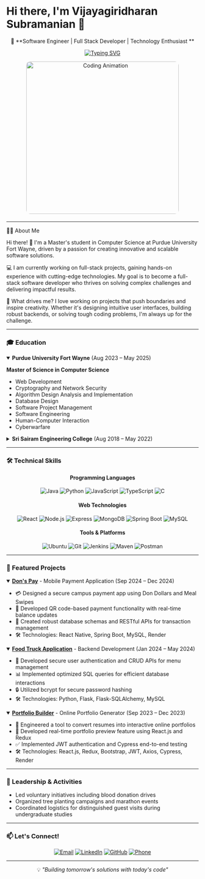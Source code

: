 # Hi there, I'm Vijayagiridharan Subramanian 👋

<div align="center">

🚀 **Software Engineer | Full Stack Developer | Technology Enthusiast **

[![Typing SVG](https://readme-typing-svg.herokuapp.com?font=Fira+Code&pause=1000&color=2196F3&center=true&vCenter=true&width=435&lines=MS+CS+Student+at+Purdue+University;Full+Stack+Developer;Software+Engineer)](https://git.io/typing-svg)

<div align="center" style="margin-bottom: 20px;">
  <img src="https://media.giphy.com/media/Y4ak9Ki2GZCbJxAnJD/giphy.gif" alt="Coding Animation" width="400px" style="display: block; margin: auto; border-radius: 10px;"/>
</div>
</div>

---

👨‍💻 About Me

Hi there! 👋 I'm a Master's student in Computer Science at Purdue University Fort Wayne, driven by a passion for creating innovative and scalable software solutions.

💻 I am currently working on full-stack projects, gaining hands-on experience with cutting-edge technologies. My goal is to become a full-stack software developer who thrives on solving complex challenges and delivering impactful results.

🌟 What drives me?
I love working on projects that push boundaries and inspire creativity. Whether it's designing intuitive user interfaces, building robust backends, or solving tough coding problems, I'm always up for the challenge.


---

### 🎓 Education

<details open>
<summary><b>Purdue University Fort Wayne</b> (Aug 2023 – May 2025)</summary>

**Master of Science in Computer Science**
- Web Development
- Cryptography and Network Security
- Algorithm Design Analysis and Implementation
- Database Design
- Software Project Management
- Software Engineering
- Human-Computer Interaction
- Cyberwarfare

</details>

<details>
<summary><b>Sri Sairam Engineering College</b> (Aug 2018 – May 2022)</summary>

**Bachelor of Engineering in Electronics and Communication**
- Problem Solving and Python Programming
- Cloud Computing
- Data Structures in C
- Machine Learning Techniques

</details>

---

### 🛠️ Technical Skills

<div align="center">

#### Programming Languages
![Java](https://img.shields.io/badge/Java-007396?style=for-the-badge&logo=java&logoColor=white)
![Python](https://img.shields.io/badge/Python-3776AB?style=for-the-badge&logo=python&logoColor=white)
![JavaScript](https://img.shields.io/badge/JavaScript-F7DF1E?style=for-the-badge&logo=javascript&logoColor=black)
![TypeScript](https://img.shields.io/badge/TypeScript-3178C6?style=for-the-badge&logo=typescript&logoColor=white)
![C](https://img.shields.io/badge/C-A8B9CC?style=for-the-badge&logo=c&logoColor=black)

#### Web Technologies
![React](https://img.shields.io/badge/React-61DAFB?style=for-the-badge&logo=react&logoColor=black)
![Node.js](https://img.shields.io/badge/Node.js-339933?style=for-the-badge&logo=node.js&logoColor=white)
![Express](https://img.shields.io/badge/Express-000000?style=for-the-badge&logo=express&logoColor=white)
![MongoDB](https://img.shields.io/badge/MongoDB-47A248?style=for-the-badge&logo=mongodb&logoColor=white)
![Spring Boot](https://img.shields.io/badge/Spring%20Boot-6DB33F?style=for-the-badge&logo=spring-boot&logoColor=white)
![MySQL](https://img.shields.io/badge/MySQL-4479A1?style=for-the-badge&logo=mysql&logoColor=white)

#### Tools & Platforms
![Ubuntu](https://img.shields.io/badge/Ubuntu-E95420?style=for-the-badge&logo=ubuntu&logoColor=white)
![Git](https://img.shields.io/badge/Git-F05032?style=for-the-badge&logo=git&logoColor=white)
![Jenkins](https://img.shields.io/badge/Jenkins-D24939?style=for-the-badge&logo=jenkins&logoColor=white)
![Maven](https://img.shields.io/badge/Maven-C71A36?style=for-the-badge&logo=apache-maven&logoColor=white)
![Postman](https://img.shields.io/badge/Postman-FF6C37?style=for-the-badge&logo=postman&logoColor=white)

</div>

---
### 🌟 Featured Projects

<details open>
<summary><b><a href="https://github.com/Vijayagiridharan/Don-s-Pay">Don's Pay</a></b> - Mobile Payment Application (Sep 2024 – Dec 2024)</summary>
<ul>
  <li>💳 Designed a secure campus payment app using Don Dollars and Meal Swipes</li>
  <li>📱 Developed QR code-based payment functionality with real-time balance updates</li>
  <li>🔐 Created robust database schemas and RESTful APIs for transaction management</li>
  <li>🛠️ Technologies: React Native, Spring Boot, MySQL, Render</li>
</ul>
</details>

<details open>
<summary><b><a href="https://github.com/Vijayagiridharan/Food-Truck-Application-API-">Food Truck Application</a></b> - Backend Development (Jan 2024 – May 2024)</summary>
<ul>
  <li>🚀 Developed secure user authentication and CRUD APIs for menu management</li>
  <li>📊 Implemented optimized SQL queries for efficient database interactions</li>
  <li>🔒 Utilized bcrypt for secure password hashing</li>
  <li>🛠️ Technologies: Python, Flask, Flask-SQLAlchemy, MySQL</li>
</ul>
</details>

<details open>
<summary><b><a href="https://github.com/Vijayagiridharan/portfolio-builder">Portfolio Builder</a></b> - Online Portfolio Generator (Sep 2023 – Dec 2023)</summary>
<ul>
  <li>🎨 Engineered a tool to convert resumes into interactive online portfolios</li>
  <li>🔄 Developed real-time portfolio preview feature using React.js and Redux</li>
  <li>✅ Implemented JWT authentication and Cypress end-to-end testing</li>
  <li>🛠️ Technologies: React.js, Redux, Bootstrap, JWT, Axios, Cypress, Render</li>
</ul>
</details>


---

### 🌱 Leadership & Activities

- Led voluntary initiatives including blood donation drives
- Organized tree planting campaigns and marathon events
- Coordinated logistics for distinguished guest visits during undergraduate studies

---

### 📫 Let's Connect!

<div align="center">

[![Email](https://img.shields.io/badge/Email-D14836?style=for-the-badge&logo=gmail&logoColor=white)](mailto:vvijayagiridharan@gmail.com)
[![LinkedIn](https://img.shields.io/badge/LinkedIn-0077B5?style=for-the-badge&logo=linkedin&logoColor=white)](https://www.linkedin.com/in/vijayagiridharan-subramanian-62227518b/)
[![GitHub](https://img.shields.io/badge/GitHub-100000?style=for-the-badge&logo=github&logoColor=white)](https://github.com/Vijayagiridharan)
[![Phone](https://img.shields.io/badge/Phone-260--804--2802-green?style=for-the-badge&logo=phone&logoColor=white)](tel:+12608042802)

</div>

---

<div align="center">
  
💡 *"Building tomorrow's solutions with today's code"*

</div>
